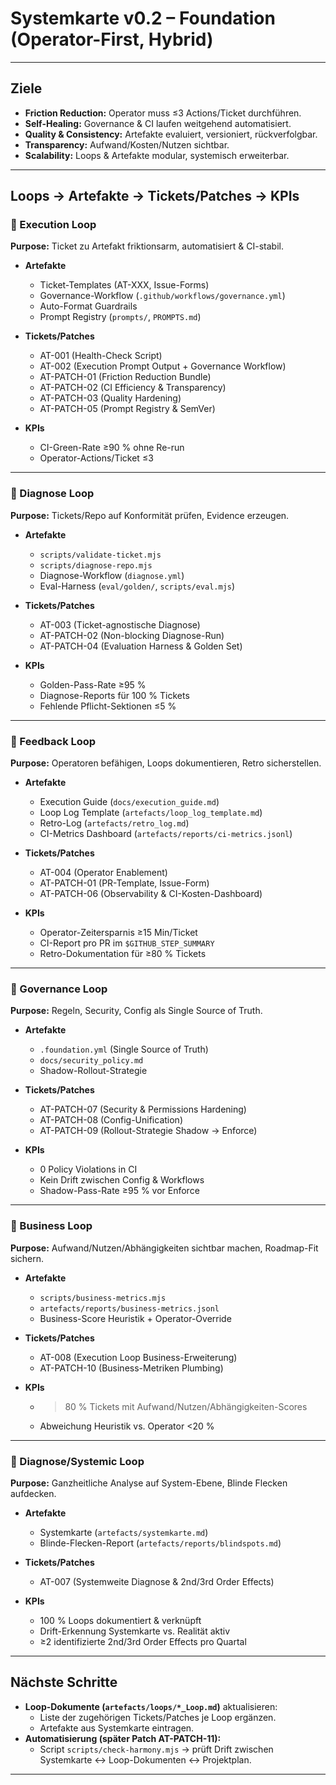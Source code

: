 # Systemkarte v0.2 – Foundation (Operator-First, Hybrid)

---

## Ziele

- **Friction Reduction:** Operator muss ≤3 Actions/Ticket durchführen.
- **Self-Healing:** Governance & CI laufen weitgehend automatisiert.
- **Quality & Consistency:** Artefakte evaluiert, versioniert, rückverfolgbar.
- **Transparency:** Aufwand/Kosten/Nutzen sichtbar.
- **Scalability:** Loops & Artefakte modular, systemisch erweiterbar.

---

## Loops → Artefakte → Tickets/Patches → KPIs

### 🔹 Execution Loop

**Purpose:** Ticket zu Artefakt friktionsarm, automatisiert & CI-stabil.

- **Artefakte**
  - Ticket-Templates (AT-XXX, Issue-Forms)
  - Governance-Workflow (`.github/workflows/governance.yml`)
  - Auto-Format Guardrails
  - Prompt Registry (`prompts/`, `PROMPTS.md`)

- **Tickets/Patches**
  - AT-001 (Health-Check Script)
  - AT-002 (Execution Prompt Output + Governance Workflow)
  - AT-PATCH-01 (Friction Reduction Bundle)
  - AT-PATCH-02 (CI Efficiency & Transparency)
  - AT-PATCH-03 (Quality Hardening)
  - AT-PATCH-05 (Prompt Registry & SemVer)

- **KPIs**
  - CI-Green-Rate ≥90 % ohne Re-run
  - Operator-Actions/Ticket ≤3

---

### 🔹 Diagnose Loop

**Purpose:** Tickets/Repo auf Konformität prüfen, Evidence erzeugen.

- **Artefakte**
  - `scripts/validate-ticket.mjs`
  - `scripts/diagnose-repo.mjs`
  - Diagnose-Workflow (`diagnose.yml`)
  - Eval-Harness (`eval/golden/`, `scripts/eval.mjs`)

- **Tickets/Patches**
  - AT-003 (Ticket-agnostische Diagnose)
  - AT-PATCH-02 (Non-blocking Diagnose-Run)
  - AT-PATCH-04 (Evaluation Harness & Golden Set)

- **KPIs**
  - Golden-Pass-Rate ≥95 %
  - Diagnose-Reports für 100 % Tickets
  - Fehlende Pflicht-Sektionen ≤5 %

---

### 🔹 Feedback Loop

**Purpose:** Operatoren befähigen, Loops dokumentieren, Retro sicherstellen.

- **Artefakte**
  - Execution Guide (`docs/execution_guide.md`)
  - Loop Log Template (`artefacts/loop_log_template.md`)
  - Retro-Log (`artefacts/retro_log.md`)
  - CI-Metrics Dashboard (`artefacts/reports/ci-metrics.jsonl`)

- **Tickets/Patches**
  - AT-004 (Operator Enablement)
  - AT-PATCH-01 (PR-Template, Issue-Form)
  - AT-PATCH-06 (Observability & CI-Kosten-Dashboard)

- **KPIs**
  - Operator-Zeitersparnis ≥15 Min/Ticket
  - CI-Report pro PR im `$GITHUB_STEP_SUMMARY`
  - Retro-Dokumentation für ≥80 % Tickets

---

### 🔹 Governance Loop

**Purpose:** Regeln, Security, Config als Single Source of Truth.

- **Artefakte**
  - `.foundation.yml` (Single Source of Truth)
  - `docs/security_policy.md`
  - Shadow-Rollout-Strategie

- **Tickets/Patches**
  - AT-PATCH-07 (Security & Permissions Hardening)
  - AT-PATCH-08 (Config-Unification)
  - AT-PATCH-09 (Rollout-Strategie Shadow → Enforce)

- **KPIs**
  - 0 Policy Violations in CI
  - Kein Drift zwischen Config & Workflows
  - Shadow-Pass-Rate ≥95 % vor Enforce

---

### 🔹 Business Loop

**Purpose:** Aufwand/Nutzen/Abhängigkeiten sichtbar machen, Roadmap-Fit sichern.

- **Artefakte**
  - `scripts/business-metrics.mjs`
  - `artefacts/reports/business-metrics.jsonl`
  - Business-Score Heuristik + Operator-Override

- **Tickets/Patches**
  - AT-008 (Execution Loop Business-Erweiterung)
  - AT-PATCH-10 (Business-Metriken Plumbing)

- **KPIs**
  - > 80 % Tickets mit Aufwand/Nutzen/Abhängigkeiten-Scores
  - Abweichung Heuristik vs. Operator <20 %

---

### 🔹 Diagnose/Systemic Loop

**Purpose:** Ganzheitliche Analyse auf System-Ebene, Blinde Flecken aufdecken.

- **Artefakte**
  - Systemkarte (`artefacts/systemkarte.md`)
  - Blinde-Flecken-Report (`artefacts/reports/blindspots.md`)

- **Tickets/Patches**
  - AT-007 (Systemweite Diagnose & 2nd/3rd Order Effects)

- **KPIs**
  - 100 % Loops dokumentiert & verknüpft
  - Drift-Erkennung Systemkarte vs. Realität aktiv
  - ≥2 identifizierte 2nd/3rd Order Effects pro Quartal

---

## Nächste Schritte

- **Loop-Dokumente (`artefacts/loops/*_Loop.md`)** aktualisieren:
  - Liste der zugehörigen Tickets/Patches je Loop ergänzen.
  - Artefakte aus Systemkarte eintragen.
- **Automatisierung (später Patch AT-PATCH-11):**
  - Script `scripts/check-harmony.mjs` → prüft Drift zwischen Systemkarte ↔ Loop-Dokumenten ↔ Projektplan.

---
